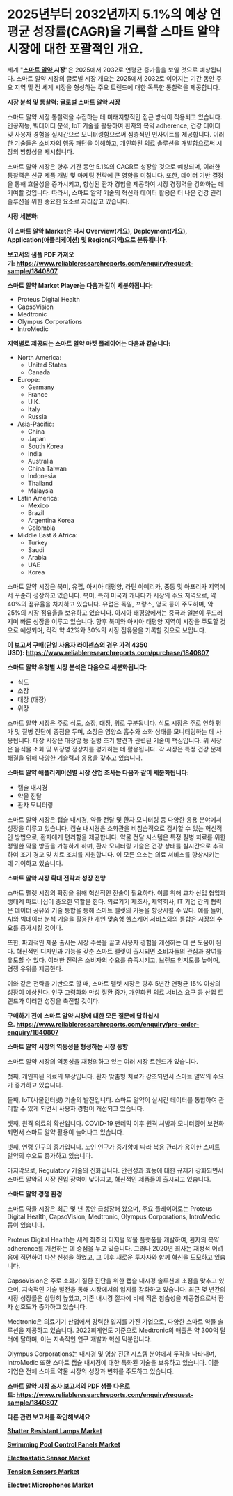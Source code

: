 <p><h1>2025년부터 2032년까지 5.1%의 예상 연평균 성장률(CAGR)을 기록할 스마트 알약 시장에 대한 포괄적인 개요.</h1></p><p>세계 "<strong><a href="https://www.reliableresearchreports.com/smart-pills-r1840807?utm_campaign=106&utm_medium=8&utm_source=Github&utm_content=ia&utm_term=12022025&utm_id=smart-pills">스마트 알약&nbsp;</a></strong><strong>시장</strong>"은 2025에서 2032로 연평균 증가율을 보일 것으로 예상됩니다. 스마트 알약 시장의 글로벌 시장 개요는 2025에서 2032로 이어지는 기간 동안 주요 지역 및 전 세계 시장을 형성하는 주요 트렌드에 대한 독특한 통찰력을 제공합니다.</p>
<p><strong>시장 분석 및 통찰력: 글로벌 스마트 알약 시장</strong></p>
<p><p>스마트 알약 시장 통찰력을 수집하는 데 미래지향적인 접근 방식이 적용되고 있습니다. 인공지능, 빅데이터 분석, IoT 기술을 활용하여 환자의 복약 adherence, 건강 데이터 및 사용자 경험을 실시간으로 모니터링함으로써 심층적인 인사이트를 제공합니다. 이러한 기술들은 소비자의 행동 패턴을 이해하고, 개인화된 의료 솔루션을 개발함으로써 시장의 방향성을 제시합니다. </p><p>스마트 알약 시장은 향후 기간 동안 5.1%의 CAGR로 성장할 것으로 예상되며, 이러한 통찰력은 신규 제품 개발 및 마케팅 전략에 큰 영향을 미칩니다. 또한, 데이터 기반 결정을 통해 효율성을 증가시키고, 향상된 환자 경험을 제공하여 시장 경쟁력을 강화하는 데 기여할 것입니다. 따라서, 스마트 알약 기술의 혁신과 데이터 활용은 더 나은 건강 관리 솔루션을 위한 중요한 요소로 자리잡고 있습니다.</p><a href="%7CAUTHORITHY_DOMAIN_URL%7C?utm_campaign=106&utm_medium=8&utm_source=Github&utm_content=ia&utm_term=12022025&utm_id=smart-pills"></a></p>
<p><strong>시장 세분화:</strong></p>
<p><strong>이 스마트 알약 Market은 다시 Overview(개요), Deployment(개요), Application(애플리케이션) 및 Region(지역)으로 분류됩니다.</strong></p>
<p><strong>보고서의 샘플 PDF 가져오기:&nbsp;<a href="https://www.reliableresearchreports.com/enquiry/request-sample/1840807?utm_campaign=106&utm_medium=8&utm_source=Github&utm_content=ia&utm_term=12022025&utm_id=smart-pills">https://www.reliableresearchreports.com/enquiry/request-sample/1840807</a></strong><strong></strong></p>
<p><strong>스마트 알약 Market Player는 다음과 같이 세분화됩니다:</strong></p>
<p><ul><li>Proteus Digital Health</li><li>CapsoVision</li><li>Medtronic</li><li>Olympus Corporations</li><li>IntroMedic</li></ul></p>
<p><strong>지역별로 제공되는 스마트 알약 마켓 플레이어는 다음과 같습니다:</strong></p>
<p><ul>
    <li>
        North America:
        <ul>
            <li>United States</li>
            <li>Canada</li>
        </ul>
    </li>
    <li>
        Europe:
        <ul>
            <li>Germany</li>
            <li>France</li>
            <li>U.K.</li>
            <li>Italy</li>
            <li>Russia</li>
        </ul>
    </li>
    <li>
        Asia-Pacific:
        <ul>
            <li>China</li>
            <li>Japan</li>
            <li>South Korea</li>
            <li>India</li>
            <li>Australia</li>
            <li>China Taiwan</li>
            <li>Indonesia</li>
            <li>Thailand</li>
            <li>Malaysia</li>
        </ul>
    </li>
    <li>
        Latin America:
        <ul>
            <li>Mexico</li>
            <li>Brazil</li>
            <li>Argentina Korea</li>
            <li>Colombia</li>
        </ul>
    </li>
    <li>
        Middle East & Africa:
        <ul>
            <li>Turkey</li>
            <li>Saudi</li>
            <li>Arabia</li>
            <li>UAE</li>
            <li>Korea</li>
        </ul>
    </li>
    </ul></p>
<p><p>스마트 알약 시장은 북미, 유럽, 아시아 태평양, 라틴 아메리카, 중동 및 아프리카 지역에서 꾸준히 성장하고 있습니다. 북미, 특히 미국과 캐나다가 시장의 주요 지역으로, 약 40%의 점유율을 차지하고 있습니다. 유럽은 독일, 프랑스, 영국 등이 주도하며, 약 25%의 시장 점유율을 보유하고 있습니다. 아시아 태평양에서는 중국과 일본이 두드러지며 빠른 성장을 이루고 있습니다. 향후 북미와 아시아 태평양 지역이 시장을 주도할 것으로 예상되며, 각각 약 42%와 30%의 시장 점유율을 기록할 것으로 보입니다.</p></p>
<p><strong>이 보고서 구매(단일 사용자 라이센스의 경우 가격 4350 USD):&nbsp;<a href="https://www.reliableresearchreports.com/purchase/1840807?utm_campaign=106&utm_medium=8&utm_source=Github&utm_content=ia&utm_term=12022025&utm_id=smart-pills">https://www.reliableresearchreports.com/purchase/1840807</a></strong></p>
<p><strong>스마트 알약 유형별 시장 분석은 다음으로 세분화됩니다:</strong></p>
<p><ul><li>식도</li><li>소장</li><li>대장 (대장)</li><li>위장</li></ul></p>
<p><p>스마트 알약 시장은 주로 식도, 소장, 대장, 위로 구분됩니다. 식도 시장은 주로 연하 평가 및 질병 진단에 중점을 두며, 소장은 영양소 흡수와 소화 상태를 모니터링하는 데 사용됩니다. 대장 시장은 대장암 등 질병 조기 발견과 관련된 기술이 핵심입니다. 위 시장은 음식물 소화 및 위장병 정상치를 평가하는 데 활용됩니다. 각 시장은 특정 건강 문제 해결을 위해 다양한 기술력과 응용을 갖추고 있습니다.</p></p>
<p><strong>스마트 알약 애플리케이션별 시장 산업 조사는 다음과 같이 세분화됩니다:</strong></p>
<p><ul><li>캡슐 내시경</li><li>약물 전달</li><li>환자 모니터링</li></ul></p>
<p><p>스마트 알약 시장은 캡슐 내시경, 약물 전달 및 환자 모니터링 등 다양한 응용 분야에서 성장을 이루고 있습니다. 캡슐 내시경은 소화관을 비침습적으로 검사할 수 있는 혁신적인 방법으로, 환자에게 편리함을 제공합니다. 약물 전달 시스템은 특정 질병 치료를 위한 정밀한 약물 방출을 가능하게 하며, 환자 모니터링 기술은 건강 상태를 실시간으로 추적하여 조기 경고 및 치료 조치를 지원합니다. 이 모든 요소는 의료 서비스를 향상시키는 데 기여하고 있습니다.</p></p>
<p><strong>스마트 알약 시장 확대 전략과 성장 전망</strong></p>
<p><p>스마트 펠렛 시장의 확장을 위해 혁신적인 전술이 필요하다. 이를 위해 교차 산업 협업과 생태계 파트너십이 중요한 역할을 한다. 의료기기 제조사, 제약회사, IT 기업 간의 협력은 데이터 공유와 기술 통합을 통해 스마트 펠렛의 기능을 향상시킬 수 있다. 예를 들어, AI와 빅데이터 분석 기술을 활용한 개인 맞춤형 헬스케어 서비스와의 통합은 시장의 수요를 증가시킬 것이다.</p><p>또한, 파괴적인 제품 출시는 시장 주목을 끌고 사용자 경험을 개선하는 데 큰 도움이 된다. 혁신적인 디자인과 기능을 갖춘 스마트 펠렛이 출시되면 소비자들의 관심과 참여를 유도할 수 있다. 이러한 전략은 소비자의 수요를 충족시키고, 브랜드 인지도를 높이며, 경쟁 우위를 제공한다.</p><p>이와 같은 전략을 기반으로 할 때, 스마트 펠렛 시장은 향후 5년간 연평균 15% 이상의 성장이 예상된다. 인구 고령화와 만성 질환 증가, 개인화된 의료 서비스 요구 등 산업 트렌드가 이러한 성장을 촉진할 것이다.</p></p>
<p><strong>구매하기 전에 스마트 알약 시장에 대한 모든 질문에 답하십시오.&nbsp;<a href="https://www.reliableresearchreports.com/enquiry/pre-order-enquiry/1840807?utm_campaign=106&utm_medium=8&utm_source=Github&utm_content=ia&utm_term=12022025&utm_id=smart-pills">https://www.reliableresearchreports.com/enquiry/pre-order-enquiry/1840807</a></strong><strong></strong></p>
<p><strong>스마트 알약 시장의 역동성을 형성하는 시장 동향</strong></p>
<p><p>스마트 알약 시장의 역동성을 재정의하고 있는 여러 시장 트렌드가 있습니다.</p><p>첫째, 개인화된 의료의 부상입니다. 환자 맞춤형 치료가 강조되면서 스마트 알약의 수요가 증가하고 있습니다. </p><p>둘째, IoT(사물인터넷) 기술의 발전입니다. 스마트 알약이 실시간 데이터를 통합하여 관리할 수 있게 되면서 사용자 경험이 개선되고 있습니다.</p><p>셋째, 원격 의료의 확산입니다. COVID-19 팬데믹 이후 원격 처방과 모니터링이 보편화되면서 스마트 알약 활용이 늘어나고 있습니다.</p><p>넷째, 연령 인구의 증가입니다. 노인 인구가 증가함에 따라 복용 관리가 용이한 스마트 알약의 수요도 증가하고 있습니다.</p><p>마지막으로, Regulatory 기술의 진화입니다. 안전성과 효능에 대한 규제가 강화되면서 스마트 알약의 시장 진입 장벽이 낮아지고, 혁신적인 제품들이 출시되고 있습니다.</p></p>
<p><strong>스마트 알약 경쟁 환경</strong></p>
<p><p>스마트 약물 시장은 최근 몇 년 동안 급성장해 왔으며, 주요 플레이어로는 Proteus Digital Health, CapsoVision, Medtronic, Olympus Corporations, IntroMedic 등이 있습니다.</p><p>Proteus Digital Health는 세계 최초의 디지털 약물 플랫폼을 개발하여, 환자의 복약 adherence를 개선하는 데 중점을 두고 있습니다. 그러나 2020년 회사는 재정적 어려움에 직면하여 파산 신청을 하였고, 그 이후 새로운 투자자와 함께 혁신을 도모하고 있습니다.</p><p>CapsoVision은 주로 소화기 질환 진단을 위한 캡슐 내시경 솔루션에 초점을 맞추고 있으며, 지속적인 기술 발전을 통해 시장에서의 입지를 강화하고 있습니다. 최근 몇 년간의 시장 성장률은 상당히 높았고, 기존 내시경 절차에 비해 적은 침습성을 제공함으로써 환자 선호도가 증가하고 있습니다.</p><p>Medtronic은 의료기기 산업에서 강력한 입지를 가진 기업으로, 다양한 스마트 약물 솔루션을 제공하고 있습니다. 2022회계연도 기준으로 Medtronic의 매출은 약 300억 달러에 달하며, 이는 지속적인 연구 개발과 혁신 덕분입니다.</p><p>Olympus Corporations는 내시경 및 영상 진단 시스템 분야에서 두각을 나타내며, IntroMedic 또한 스마트 캡슐 내시경에 대한 특화된 기술을 보유하고 있습니다. 이들 기업은 전체 스마트 약물 시장의 성장과 변화를 주도하고 있습니다.</p></p>
<p><strong>스마트 알약 시장 조사 보고서의 PDF 샘플 다운로드:&nbsp;<a href="https://www.reliableresearchreports.com/enquiry/request-sample/1840807?utm_campaign=106&utm_medium=8&utm_source=Github&utm_content=ia&utm_term=12022025&utm_id=smart-pills">https://www.reliableresearchreports.com/enquiry/request-sample/1840807</a></strong></p>
<p><strong></strong></p>
<p><strong></strong></p>
<p><strong></strong></p>
<p><strong></strong></p>
<p><strong>다른 관련 보고서를 확인해보세요</strong></p>
<p><strong><p><a href="https://github.com/saroarmaicky/Market-Research-Report-List-1/blob/main/shatter-resistant-lamps-market.md?utm_campaign=106&utm_medium=8&utm_source=Github&utm_content=ia&utm_term=12022025&utm_id=smart-pills">Shatter Resistant Lamps Market</a></p><p><a href="https://github.com/klaassenmackenzie6/Market-Research-Report-List-1/blob/main/swimming-pool-control-panels-market.md?utm_campaign=106&utm_medium=8&utm_source=Github&utm_content=ia&utm_term=12022025&utm_id=smart-pills">Swimming Pool Control Panels Market</a></p><p><a href="https://github.com/ahamdyzabira4/Market-Research-Report-List-1/blob/main/electrostatic-sensor-market.md?utm_campaign=106&utm_medium=8&utm_source=Github&utm_content=ia&utm_term=12022025&utm_id=smart-pills">Electrostatic Sensor Market</a></p><p><a href="https://github.com/jenithschijf/Market-Research-Report-List-1/blob/main/tension-sensors-market.md?utm_campaign=106&utm_medium=8&utm_source=Github&utm_content=ia&utm_term=12022025&utm_id=smart-pills">Tension Sensors Market</a></p><p><a href="https://github.com/saoutiguarro/Market-Research-Report-List-1/blob/main/electret-microphones-market.md?utm_campaign=106&utm_medium=8&utm_source=Github&utm_content=ia&utm_term=12022025&utm_id=smart-pills">Electret Microphones Market</a></p></strong></p>